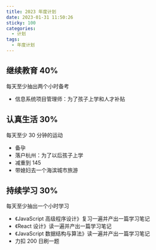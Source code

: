 ```yaml
---
title: 2023 年度计划
date: 2023-01-31 11:50:26
sticky: 100
categories:
  - 计划
tags:
  - 年度计划
---
```


## 继续教育 40%

每天至少抽出两个小时备考

- 信息系统项目管理师：为了孩子上学和人才补贴

## 认真生活 30%

每天至少 30 分钟的运动

- 备孕
- 落户杭州：为了以后孩子上学
- 减重到 145
- 带媳妇去一个海滨城市旅游

## 持续学习 30%

每天至少抽出一个小时学习

- 《JavaScript 高级程序设计》复习一遍并产出一篇学习笔记
- 《React 设计》读一遍并产出一篇学习笔记
- 《JavaScript 数据结构与算法》读一遍并产出一篇学习笔记
- 力扣 200 日刷一题
